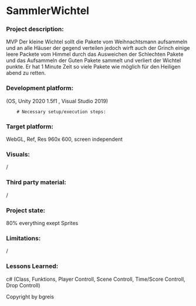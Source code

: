 # SammlerWichtel

### Project description: 
MVP Der kleine Wichtel sollt die Pakete vom Weihnachtsmann aufsammeln und an alle Häuser
der gegend verteilen jedoch wirft auch der Grinch einige leere Packete vom Himmel durch
das Ausweichen der Schlechten Pakete und das Aufsammeln der Guten Pakete sammelt und
verliert der Wichtel punkte. Er hat 1 Minute Zeit so viele Pakete wie möglich für den Heiligen
abend zu retten.

### Development platform: 
(OS, Unity 2020 1.5f1 , Visual Studio 2019)
        
        # Necessary setup/execution steps: 


### Target platform: 
WebGL, Ref, Res 960x 600, screen independent 

### Visuals: 
/

### Third party material: 
/

### Project state: 
80% everything exept Sprites

### Limitations: 
/

### Lessons Learned:
c# (Class, Funktions, Player Controll, Scene Controll, Time/Score Controll, Drop Controll)

Copyright by bgreis
